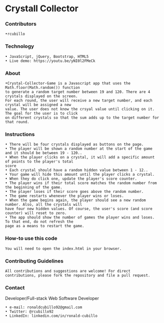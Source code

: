 # Crystall Collector

### Contributors
    •rcubillo

### Technology 
    • JavaScript, jQuery, Bootstrap, HTML5
    • Live demo: https://youtu.be/yNI0l2FMeCk
  
### About
    •Crystal-Collector-Game is a Javascript app that uses the Math.floor(Math.random()) function
    to generate a random target number between 19 and 120. There are 4 crystals displayed on the screen.
    For each round, the user will receive a new target number, and each crystal will be assigned a new 
    value. The user does not know the crsyal value until clicking on it. The goal for the user is to click 
    on different crystals so that the sum adds up to the target number for that round.
  
### Instructions 
  
    • There will be four crystals displayed as buttons on the page.
    • The player will be shown a random number at the start of the game and it should be between 19 - 120..
    • When the player clicks on a crystal, it will add a specific amount of points to the player's total 
    score
    • Each crystal should have a random hidden value between 1 - 12.. 
    • Your game will hide this amount until the player clicks a crystal.
    • When they do click one, update the player's score counter.
    • The player wins if their total score matches the random number from the beginning of the game.
    • The player loses if their score goes above the random number.
    • The game restarts whenever the player wins or loses.
    • When the game begins again, the player should see a new random number. Also, all the crystals will 
    have four new hidden values. Of course, the user's score (and score counter) will reset to zero.
    • The app should show the number of games the player wins and loses. To that end, do not refresh the 
    page as a means to restart the game. 

### How-to use this code
    You will need to open the index.html in your browser.
    
### Contributing Guidelines
    All contributions and suggestions are welcome! For direct contributions, please fork the repository and file a pull request.

### Contact

   Developer/Full-stack Web Software Developer
   
    • e-mail: ronaldcubillo92@gmail.com
    • Twitter: @rcubillo92
    • LinkedIn: linkedin.com/in/ronald-cubillo



